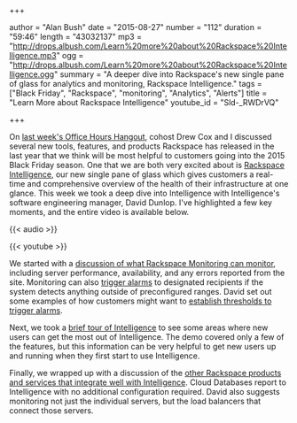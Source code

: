 +++

author = "Alan Bush"
date = "2015-08-27"
number = "112"
duration = "59:46"
length = "43032137"
mp3 = "http://drops.albush.com/Learn%20more%20about%20Rackspace%20Intelligence.mp3"
ogg = "http://drops.albush.com/Learn%20more%20about%20Rackspace%20Intelligence.ogg"
summary = "A deeper dive into Rackspace's new single pane of glass for analytics and monitoring, Rackspace Intelligence."
tags = ["Black Friday", "Rackspace", "monitoring", "Analytics", "Alerts"]
title = "Learn More about Rackspace Intelligence"
youtube_id = "Sld-_RWDrVQ"

+++

On [last week's Office Hours Hangout](http://www.rackspace.com/blog/black-friday-is-coming/), cohost Drew Cox and I discussed several new tools, features, and products Rackspace has released in the last year that we think will be most helpful to customers going into the 2015 Black Friday season. One that we are both very excited about is [Rackspace Intelligence](http://www.rackspace.com/blog/rackspace-intelligence-new-features/), our new single pane of glass which gives customers a real-time and comprehensive overview of the health of their infrastructure at one glance. This week we took a deep dive into Intelligence with Intelligence's software engineering manager, David Dunlop. I've highlighted a few key moments, and the entire video is available below.

<!--more-->
{{< audio >}}

{{< youtube >}}

We started with a [discussion of what Rackspace Monitoring can monitor](https://youtu.be/Sld-_RWDrVQ?t=8m21s), including server performance, availability, and any errors reported from the site. Monitoring can also [trigger alarms](https://youtu.be/Sld-_RWDrVQ?t=13m32s) to designated recipients if the system detects anything outside of preconfigured ranges. David set out some examples of how customers might want to [establish thresholds to trigger alarms](https://youtu.be/Sld-_RWDrVQ?t=17m00s).

Next, we took a [brief tour of Intelligence](https://youtu.be/Sld-_RWDrVQ?t=23m19s) to see some areas where new users can get the most out of Intelligence. The demo covered only a few of the features, but this information can be very helpful to get new users up and running when they first start to use Intelligence.

Finally, we wrapped up with a discussion of the [other Rackspace products and services that integrate well with Intelligence](https://youtu.be/Sld-_RWDrVQ?t=37m49s). Cloud Databases report to Intelligence with no additional configuration required. David also suggests monitoring not just the individual servers, but the load balancers that connect those servers.
